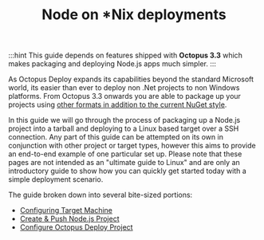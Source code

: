 ﻿---
title: Node on *Nix deployments
position: 3
---


:::hint
This guide depends on features shipped with **Octopus 3.3** which makes packaging and deploying Node.js apps much simpler.
:::


As Octopus Deploy expands its capabilities beyond the standard Microsoft world, its easier than ever to deploy non .Net projects to non Windows platforms. From Octopus 3.3 onwards you are able to package up your projects using [other formats in addition to the current NuGet style](/docs/home/packaging-applications/supported-packages.md).


In this guide we will go through the process of packaging up a Node.js project into a tarball and deploying to a Linux based target over a SSH connection. Any part of this guide can be attempted on its own in conjunction with other project or target types, however this aims to provide an end-to-end example of one particular set up. Please note that these pages are not intended as an "ultimate guide to Linux" and are only an introductory guide to show how you can quickly get started today with a simple deployment scenario.


The guide broken down into several bite-sized portions:


- [Configuring Target Machine](/docs/home/guides/node-on-nix-deployments/configuring-target-machine.md)
- [Create & Push Node.js Project](/docs/home/guides/node-on-nix-deployments/create-&-push-node.js-project.md)
- [Configure Octopus Deploy Project](/docs/home/guides/node-on-nix-deployments/configure-octopus-deploy-project.md)
